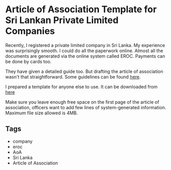 # Article of Association Template for Sri Lankan Private Limited Companies

Recently, I registered a private limited company in Sri Lanka. My experience was surprisingly smooth. I could do all the paperwork online. Almost all the documents are generated via the online system called EROC. Payments can be done by cards too.

They have given a detailed guide too. But drafting the article of association wasn't that straightforward. Some guidelines can be found [here](http://www.drc.gov.lk/en/?page_id=2741).

I prepared a template for anyone else to use. It can be downloaded from [here](../resources/Sri_Lanka_Private_Limited_Company_Article_of_Association_Template.zip)

Make sure you leave enough free space on the first page of the article of association, officers want to add few lines of system-generated information. Maximum file size allowed is 4MB.

## Tags

- company
- eroc
- AoA
- Sri Lanka
- Article of Association
